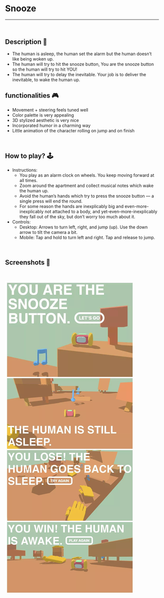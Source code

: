 # **Snooze** 

---

<br>

## **Description 📃**
- The human is asleep, the human set the alarm but the human doesn’t like being woken up. 
- The human will try to hit the snooze button, You are the snooze button so the human will try to hit YOU!
- The human will try to delay the inevitable. Your job is to deliver the inevitable, to wake the human up.

## **functionalities 🎮**

- Movement + steering feels tuned well
- Color palette is very appealing
- 3D stylized aesthetic is very nice
- Incorporated humor in a charming way
- Little animation of the character rolling on jump and on finish
	
<br>

## **How to play? 🕹️**
- Instructions:
	- You play as an alarm clock on wheels. You keep moving forward at all times. 
	- Zoom around the apartment and collect musical notes which wake the human up. 
	- Avoid the human’s hands which try to press the snooze button — a single press will end the round. 
	- For some reason the hands are inexplicably big and even-more-inexplicably not attached to a body, and yet-even-more-inexplicably they fall out of the sky, but don’t worry too much about it.
- Controls:
	- Desktop: Arrows to turn left, right, and jump (up). Use the down arrow to tilt the camera a bit.
	- Mobile: Tap and hold to turn left and right. Tap and release to jump.
	
<br>

## **Screenshots 📸**

<br>

![image](../../assets/images/Snooze.jpg)

<br>

